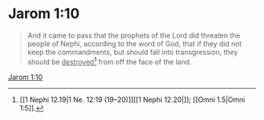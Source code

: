 # Jarom 1:10

> And it came to pass that the prophets of the Lord did threaten the people of Nephi, according to the word of God, that if they did not keep the commandments, but should fall into transgression, they should be <u>destroyed</u>[^a] from off the face of the land.

[Jarom 1:10](https://www.churchofjesuschrist.org/study/scriptures/bofm/jarom/1?lang=eng&id=p10#p10)


[^a]: [[1 Nephi 12.19|1 Ne. 12:19 (19–20)]][[1 Nephi 12.20|]]; [[Omni 1.5|Omni 1:5]].  
